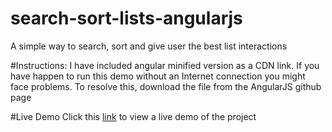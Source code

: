 # search-sort-lists-angularjs
A simple way to search, sort and give user the best list interactions

#Instructions: 
I have included angular minified version as a CDN link. If you have happen to run this demo without an Internet connection you might face problems. To resolve this, download the file from the AngularJS github page

#Live Demo
Click this <a target="_blank" href="http://176.32.230.47/development-test.com/search.html">link</a> to view a live demo of the project
